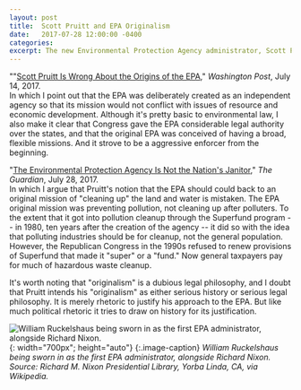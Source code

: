 ```yaml
---
layout: post
title:  Scott Pruitt and EPA Originalism
date:   2017-07-28 12:00:00 -0400
categories:
excerpt: The new Environmental Protection Agency administrator, Scott Pruitt, has called for a "back-to-basics" approach to agency, or what he calls EPA "originalism." In articles this month in the <i>Washington Post</i> and <i>The Guardian</i>, I explain why Pruitt's position, which implicitly says something about the EPA's history, is flat-out wrong. <br> <img src="images/ruckelshaus-crop.jpg" style="width:700px; height:auto">
---
```


""[Scott Pruitt Is Wrong About the Origins of the EPA](https://www.washingtonpost.com/news/made-by-history/wp/2017/07/14/scott-pruitt-is-wrong-about-the-origins-of-the-epa/?utm_term=.308380084cec)," _Washington Post_, July 14, 2017.  
In which I point out that the EPA was deliberately created as an independent agency so that its mission would not conflict with issues of resource and economic development. Although it's pretty basic to environmental law, I also make it clear that Congress gave the EPA considerable legal authority over the states, and that the original EPA was conceived of having a broad, flexible missions. And it strove to be a aggressive enforcer from the beginning.

"[The Environmental Protection Agency Is Not the Nation's Janitor](https://www.theguardian.com/commentisfree/2017/jul/28/environmental-protection-agency-nations-janitor-scott-pruitt)," _The Guardian_, July 28, 2017.  
In which I argue that Pruitt's notion that the EPA should could back to an original mission of "cleaning up" the land and water is mistaken. The EPA original mission was preventing pollution, not cleaning up after polluters. To the extent that it got into pollution cleanup through the Superfund program -- in 1980, ten years after the creation of the agency -- it did so with the idea that polluting industries should be for cleanup, not the general population. However, the Republican Congress in the 1990s refused to renew provisions of Superfund that made it "super" or a "fund." Now general taxpayers pay for much of hazardous waste cleanup.

It's worth noting that "originalism" is a dubious legal philosophy, and I doubt that Pruitt intends his "originalism" as either serious history or serious legal philosophy. It is merely rhetoric to justify his approach to the EPA. But like much political rhetoric it tries to draw on history for its justification.

![William Ruckelshaus being sworn in as the first EPA administrator, alongside Richard Nixon.]({{site.github.url}}/images/ruckelshaus.jpg){: width="700px"; height="auto"}
{:.image-caption}
*William Ruckelshaus being sworn in as the first EPA administrator, alongside Richard Nixon. Source: Richard M. Nixon Presidential Library, Yorba Linda, CA, via Wikipedia.*

